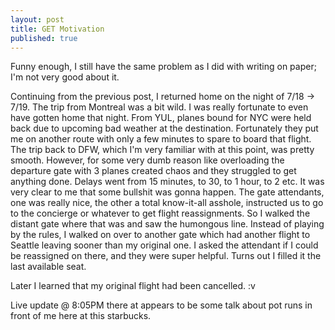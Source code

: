 ```yaml
---
layout: post
title: GET Motivation
published: true
---
```

Funny enough, I still have the same problem as I did with writing on paper; I'm not very good about it.

Continuing from the previous post, I returned home on the night of 7/18 -> 7/19. The trip from Montreal was a bit wild. I was really fortunate to even have gotten home that night. From YUL, planes bound for NYC were held back due to upcoming bad weather at the destination. Fortunately they put me on another route with only a few minutes to spare to board that flight. The trip back to DFW, which I'm very familiar with at this point, was pretty smooth. However, for some very dumb reason like overloading the departure gate with 3 planes created chaos and they struggled to get anything done. Delays went from 15 minutes, to 30, to 1 hour, to 2 etc. It was very clear to me that some bullshit was gonna happen. The gate attendants, one was really nice, the other a total know-it-all asshole, instructed us to go to the concierge or whatever to get flight reassignments. So I walked the distant gate where that was and saw the humongous line. Instead of playing by the rules, I walked on over to another gate which had another flight to Seattle leaving sooner than my original one. I asked the attendant if I could be reassigned on there, and they were super helpful. Turns out I filled it the last available seat.

Later I learned that my original flight had been cancelled. :v

Live update @ 8:05PM there at appears to be some talk about pot runs in front of me here at this starbucks.